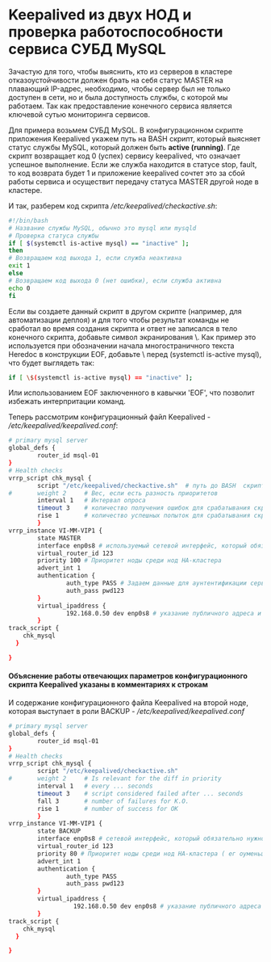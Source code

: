 # Keepalived из двух НОД и проверка работоспособности сервиса СУБД MySQL
Зачастую для того, чтобы выяснить, кто из серверов в кластере отказоустойчивости должен брать на себя статус MASTER на плавающий IP-адрес, необходимо, чтобы сервер был не только доступен в сети, но и была доступность службы, с которой мы работаем. Так как предоставление конечного сервиса является ключевой сутью мониторинга сервисов.

Для примера возьмем СУБД MySQL. В конфигурационном скрипте приложения Keepalived укажем путь на BASH скрипт, который выясняет статус службы MySQL, который должен быть  **active (running)**. Где скрипт возвращает код 0 (успех) сервису keepalived, что означает успешное выполнение. Если же служба находится в статусе stop, fault, то код возврата будет 1 и приложение keepalived сочтет это за сбой работы сервиса и осуществит передачу статуса MASTER другой ноде в кластере.

И так, разберем код скрипта */etc/keepalived/checkactive.sh*: 
```bash
#!/bin/bash
# Название службы MySQL, обычно это mysql или mysqld
# Проверка статуса службы
if [ $(systemctl is-active mysql) == "inactive" ];
then
# Возвращаем код выхода 1, если служба неактивна
exit 1
else
# Возвращаем код выхода 0 (нет ошибки), если служба активна
echo 0
fi
```

Если вы создаете данный скрипт в другом скрипте (например, для автоматизации деплоя) и для того чтобы результат команды не сработал во время создания скрипта и ответ не записался в тело конечного скрипта, добавьте символ экранирования \\. Как пример это используется при обозначении начала многостраничного текста Heredoc в конструкции EOF, добавьте \\ перед (systemctl is-active mysql), что будет выглядеть так:
```bash
if [ \$(systemctl is-active mysql) == "inactive" ];
```

Или использованием EOF заключенного в кавычки 'EOF', что позволит избежать интерпритации команд.


Теперь рассмотрим конфигурационный файл Keepalived - */etc/keepalived/keepalived.conf*:
```bash
# primary mysql server
global_defs {
        router_id msql-01
}
# Health checks
vrrp_script chk_mysql {
        script "/etc/keepalived/checkactive.sh"  # путь до BASH  скрипта указанного выше
#       weight 2     # Вес, если есть разность приоритетов
        interval 1   # Интервал опроса
        timeout 3    # количество получения ошибок для срабатывания скрипта  
        rise 1       # количество успешных попыток для срабатывания скрипта
        }
vrrp_instance VI-MM-VIP1 {
        state MASTER
        interface enp0s8 # используемый сетевой интерфейс, который обязательно нужно подправить
        virtual_router_id 123
        priority 100 # Приоритет ноды среди нод HA-кластера
        advert_int 1
        authentication {
                auth_type PASS # Задаем данные для аунтентификации сервисов keepalived
                auth_pass pwd123
        }
        virtual_ipaddress {
                192.168.0.50 dev enp0s8 # указание публичного адреса и сетевого интерфейса на котором он создается 
        }
track_script {
    chk_mysql
  }

}
```


#### **Объяснение работы отвечающих параметров конфигурационного скрипта Keepalived указаны в комментариях к строкам**


И содержание конфигурационного файла Keepalived на второй ноде, которая выступает в роли BACKUP - */etc/keepalived/keepalived.conf*
```bash
# primary mysql server
global_defs {
        router_id msql-01
}
# Health checks
vrrp_script chk_mysql {
        script "/etc/keepalived/checkactive.sh"
#       weight 2     # Is relevant for the diff in priority
        interval 1   # every ... seconds
        timeout 3    # script considered failed after ... seconds
        fall 3       # number of failures for K.O.
        rise 1       # number of success for OK
        }
vrrp_instance VI-MM-VIP1 {
        state BACKUP
        interface enp0s8 # сетевой интерфейс, который обязательно нужно подправить
        virtual_router_id 123
        priority 80 # Приоритет ноды среди нод HA-кластера ( ег оуменьшили)
        advert_int 1
        authentication {
                auth_type PASS
                auth_pass pwd123
        }
        virtual_ipaddress {
                  192.168.0.50 dev enp0s8 # указание публичного адреса и сетевого интерфейса на котором он создается 
        }
track_script {
    chk_mysql
  }

}
```
